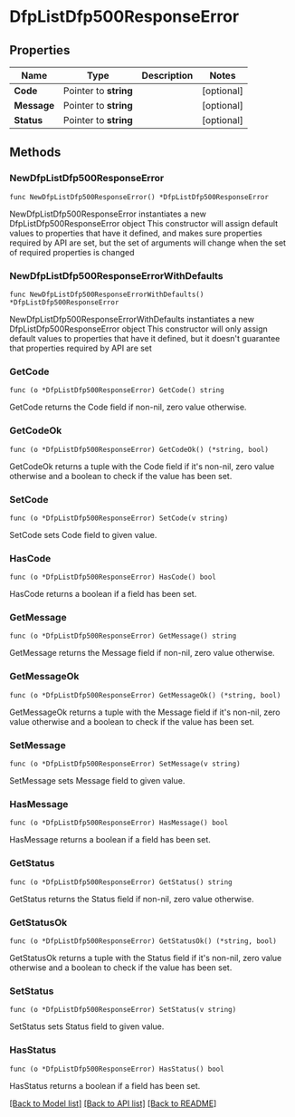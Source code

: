 # DfpListDfp500ResponseError

## Properties

Name | Type | Description | Notes
------------ | ------------- | ------------- | -------------
**Code** | Pointer to **string** |  | [optional] 
**Message** | Pointer to **string** |  | [optional] 
**Status** | Pointer to **string** |  | [optional] 

## Methods

### NewDfpListDfp500ResponseError

`func NewDfpListDfp500ResponseError() *DfpListDfp500ResponseError`

NewDfpListDfp500ResponseError instantiates a new DfpListDfp500ResponseError object
This constructor will assign default values to properties that have it defined,
and makes sure properties required by API are set, but the set of arguments
will change when the set of required properties is changed

### NewDfpListDfp500ResponseErrorWithDefaults

`func NewDfpListDfp500ResponseErrorWithDefaults() *DfpListDfp500ResponseError`

NewDfpListDfp500ResponseErrorWithDefaults instantiates a new DfpListDfp500ResponseError object
This constructor will only assign default values to properties that have it defined,
but it doesn't guarantee that properties required by API are set

### GetCode

`func (o *DfpListDfp500ResponseError) GetCode() string`

GetCode returns the Code field if non-nil, zero value otherwise.

### GetCodeOk

`func (o *DfpListDfp500ResponseError) GetCodeOk() (*string, bool)`

GetCodeOk returns a tuple with the Code field if it's non-nil, zero value otherwise
and a boolean to check if the value has been set.

### SetCode

`func (o *DfpListDfp500ResponseError) SetCode(v string)`

SetCode sets Code field to given value.

### HasCode

`func (o *DfpListDfp500ResponseError) HasCode() bool`

HasCode returns a boolean if a field has been set.

### GetMessage

`func (o *DfpListDfp500ResponseError) GetMessage() string`

GetMessage returns the Message field if non-nil, zero value otherwise.

### GetMessageOk

`func (o *DfpListDfp500ResponseError) GetMessageOk() (*string, bool)`

GetMessageOk returns a tuple with the Message field if it's non-nil, zero value otherwise
and a boolean to check if the value has been set.

### SetMessage

`func (o *DfpListDfp500ResponseError) SetMessage(v string)`

SetMessage sets Message field to given value.

### HasMessage

`func (o *DfpListDfp500ResponseError) HasMessage() bool`

HasMessage returns a boolean if a field has been set.

### GetStatus

`func (o *DfpListDfp500ResponseError) GetStatus() string`

GetStatus returns the Status field if non-nil, zero value otherwise.

### GetStatusOk

`func (o *DfpListDfp500ResponseError) GetStatusOk() (*string, bool)`

GetStatusOk returns a tuple with the Status field if it's non-nil, zero value otherwise
and a boolean to check if the value has been set.

### SetStatus

`func (o *DfpListDfp500ResponseError) SetStatus(v string)`

SetStatus sets Status field to given value.

### HasStatus

`func (o *DfpListDfp500ResponseError) HasStatus() bool`

HasStatus returns a boolean if a field has been set.


[[Back to Model list]](../README.md#documentation-for-models) [[Back to API list]](../README.md#documentation-for-api-endpoints) [[Back to README]](../README.md)


